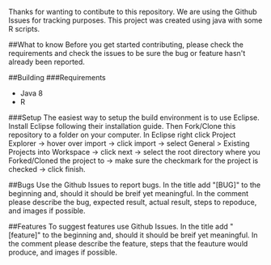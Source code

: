 Thanks for wanting to contibute to this repository. We are using the Github Issues for tracking purposes. This project was created using java with some R scripts.

##What to know
Before you get started contributing, please check the requirements and check the issues to be sure the bug or feature hasn't already been reported.

##Building
###Requirements
* Java 8
* R

###Setup
The easiest way to setup the build environment is to use Eclipse. Install Eclipse following their installation guide. Then Fork/Clone this repository to a folder on your computer. In Eclipse right click Project Explorer -> hover over import -> click import -> select General > Existing Projects into Workspace -> click next -> select the root directory where you Forked/Cloned the project to -> make sure the checkmark for the project is checked -> click finish.

##Bugs
Use the Github Issues to report bugs. In the title add "[BUG]" to the beginning and, should it should be breif yet meaningful. In the comment please describe the bug, expected result, actual result, steps to repoduce, and images if possible.

##Features
To suggest features use Github Issues. In the title add "[feature]" to the beginning and, should it should be breif yet meaningful. In the comment please describe the feature, steps that the feauture would produce, and images if possible.
